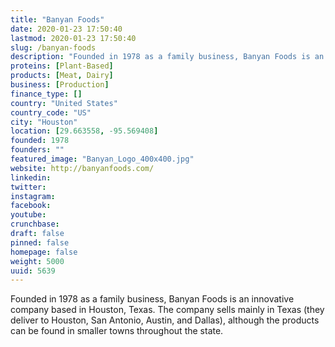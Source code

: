 ```yaml
---
title: "Banyan Foods"
date: 2020-01-23 17:50:40
lastmod: 2020-01-23 17:50:40
slug: /banyan-foods
description: "Founded in 1978 as a family business, Banyan Foods is an innovative company based in Houston, Texas. The company sells mainly in Texas (they deliver to Houston, San Antonio, Austin, and Dallas), although the products can be found in smaller towns throughout the state."
proteins: [Plant-Based]
products: [Meat, Dairy]
business: [Production]
finance_type: []
country: "United States"
country_code: "US"
city: "Houston"
location: [29.663558, -95.569408]
founded: 1978
founders: ""
featured_image: "Banyan_Logo_400x400.jpg"
website: http://banyanfoods.com/
linkedin: 
twitter: 
instagram: 
facebook: 
youtube: 
crunchbase: 
draft: false
pinned: false
homepage: false
weight: 5000
uuid: 5639
---
```

Founded in 1978 as a family business, Banyan Foods is an innovative company based in Houston, Texas. The company sells mainly in Texas (they deliver to Houston, San Antonio, Austin, and Dallas), although the products can be found in smaller towns throughout the state.
